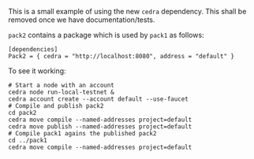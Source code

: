 This is a small example of using the new `cedra` dependency. This shall be removed once we have
documentation/tests.

`pack2` contains a package which is used by `pack1` as follows:

```
[dependencies]
Pack2 = { cedra = "http://localhost:8080", address = "default" }
```

To see it working:

```shell
# Start a node with an account
cedra node run-local-testnet &
cedra account create --account default --use-faucet 
# Compile and publish pack2
cd pack2
cedra move compile --named-addresses project=default     
cedra move publish --named-addresses project=default
# Compile pack1 agains the published pack2
cd ../pack1
cedra move compile --named-addresses project=default     
```
